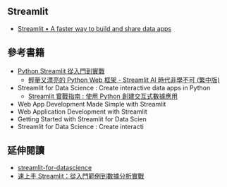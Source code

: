 ## Streamlit
- [Streamlit • A faster way to build and share data apps](https://streamlit.io/)


## 參考書籍
- [Python Streamlit 從入門到實戰 ](https://www.tenlong.com.tw/products/9787302657538?list_name=srh)
  - [輕量又漂亮的 Python Web 框架 - Streamlit AI 時代非學不可 (繁中版)](https://www.tenlong.com.tw/products/9786267383988?list_name=trs-t) 
- Streamlit for Data Science : Create interactive data apps in Python
  - [Streamlit 實戰指南 : 使用 Python 創建交互式數據應用](https://www.tenlong.com.tw/products/9787121484520?list_name=srh) 
- Web App Development Made Simple with Streamlit
- Web Application Development with Streamlit
- Getting Started with Streamlit for Data Scien
- Streamlit for Data Science : Create interacti

## 延伸閱讀
- [streamlit-for-datascience](https://github.com/dataprofessor/streamlit-for-datascience)
- [速上手 Streamlit：從入門範例到數據分析實戰](https://medium.com/@lucien1999s.pro/%E5%BF%AB%E9%80%9F%E4%B8%8A%E6%89%8B-streamlit-%E5%BE%9E%E5%85%A5%E9%96%80%E7%AF%84%E4%BE%8B%E5%88%B0%E6%95%B8%E6%93%9A%E5%88%86%E6%9E%90%E5%AF%A6%E6%88%B0-edd276537abb)
